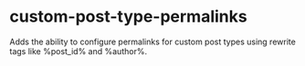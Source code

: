 custom-post-type-permalinks
===========================

Adds the ability to configure permalinks for custom post types using rewrite tags like %post_id% and %author%.